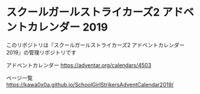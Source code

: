 # スクールガールストライカーズ2 アドベントカレンダー 2019

このリポジトリは『スクールガールストライカーズ2 アドベントカレンダー 2019』の管理リポジトリです

アドベントカレンダー https://adventar.org/calendars/4503

ページ一覧 https://kawa0x0a.github.io/SchoolGirlStrikersAdventCalendar2019/
